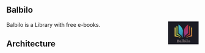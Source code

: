 ## Balbilo
<img align="right" src="https://raw.githubusercontent.com/Balbilo/balbilo/master/images/Balbilo.png" width="80" height="60">

Balbilo is a Library with free e-books.

## Architecture



